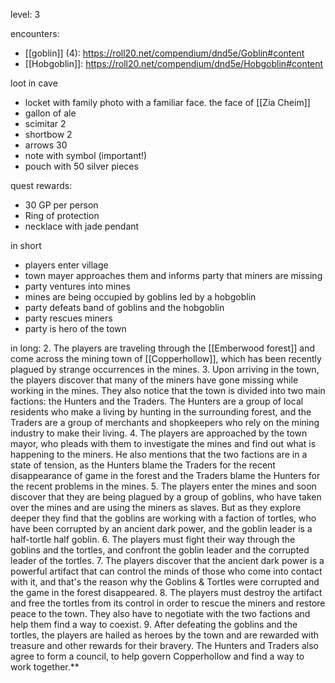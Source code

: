 level: 3

encounters:
- [[goblin]] (4): https://roll20.net/compendium/dnd5e/Goblin#content
- [[Hobgoblin]]: https://roll20.net/compendium/dnd5e/Hobgoblin#content

loot in cave
- locket with family photo with a familiar face. the face of [[Zia Cheim]]
- gallon of ale
- scimitar 2
- shortbow 2
- arrows 30
- note with symbol (important!)
- pouch with 50 silver pieces

quest rewards:
- 30 GP per person
- Ring of protection
- necklace with jade pendant

in short
- players enter village
- town mayer approaches them and informs party that miners are missing
- party ventures into mines
- mines are being occupied by goblins led by a hobgoblin
- party defeats band of goblins and the hobgoblin
- party rescues miners
- party is hero of the town

in long:
2. The players are traveling through the [[Emberwood forest]] and come across the mining town of [[Copperhollow]], which has been recently plagued by strange occurrences in the mines.
3.  Upon arriving in the town, the players discover that many of the miners have gone missing while working in the mines. They also notice that the town is divided into two main factions: the Hunters and the Traders. The Hunters are a group of local residents who make a living by hunting in the surrounding forest, and the Traders are a group of merchants and shopkeepers who rely on the mining industry to make their living.
4.  The players are approached by the town mayor, who pleads with them to investigate the mines and find out what is happening to the miners. He also mentions that the two factions are in a state of tension, as the Hunters blame the Traders for the recent disappearance of game in the forest and the Traders blame the Hunters for the recent problems in the mines.
5.  The players enter the mines and soon discover that they are being plagued by a group of goblins, who have taken over the mines and are using the miners as slaves. But as they explore deeper they find that the goblins are working with a faction of tortles, who have been corrupted by an ancient dark power, and the goblin leader is a half-tortle half goblin.
6.  The players must fight their way through the goblins and the tortles, and confront the goblin leader and the corrupted leader of the tortles.
7.  The players discover that the ancient dark power is a powerful artifact that can control the minds of those who come into contact with it, and that's the reason why the Goblins & Tortles were corrupted and the game in the forest disappeared.
8.  The players must destroy the artifact and free the tortles from its control in order to rescue the miners and restore peace to the town. They also have to negotiate with the two factions and help them find a way to coexist.
9.  After defeating the goblins and the tortles, the players are hailed as heroes by the town and are rewarded with treasure and other rewards for their bravery. The Hunters and Traders also agree to form a council, to help govern Copperhollow and find a way to work together.**